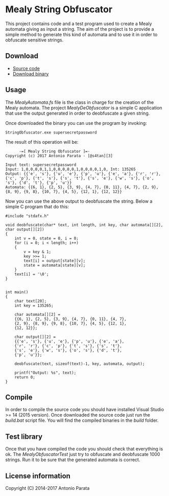 # Mealy String Obfuscator
This project contains code and a test program used to create a Mealy automata giving as input a string. 
The aim of the project is to provide a simple method to generate this kind of automata and to use it in order to obfuscate sensitive strings.

## Download
 - [Source code][1]
 - [Download binary][2]
 
## Usage
The _MealyAutomata.fs_ file is the class in charge for the creation of the Mealy automata. The project _MealyDeObfuscator_ is 
a simple C application that use the output generated in order to deobfuscate a given string.

Once downloaded the binary you can use the program by invoking:

	StringObfuscator.exe supersecretpassword
	
The result of this operation will be:

	
	      -=[ Mealy String Obfuscator ]=-
	Copyright (c) 2017 Antonio Parata - [@s4tan][3]
	
	Input text: supersecretpassword
	Input: 1,0,0,0,0,1,1,0,0,0,0,0,1,0,0,0,0,1,0, Int: 135265
	Output: {{'e', 's'}, {'u', 'e'}, {'p', 'u'}, {'e', 'a'}, {'r', 'r'}, {'c', 'p'}, {'t', 's'}, {'s', 't'}, {'s', 'e'}, {'w', 's'}, {'o', 's'}, {'d', 't'}, {'p', 'u'}}
	Automata: {{6, 1}, {2, 5}, {3, 9}, {4, 7}, {0, 11}, {4, 7}, {2, 9}, {8, 9}, {9, 8}, {10, 7}, {4, 5}, {12, 1}, {12, 12}}
	
Now you can use the above output to deobfuscate the string. Below a simple C program that do this:

	#include "stdafx.h"
	
	void deobfuscate(char* text, int length, int key, char automata[][2], char output[][2])
	{
		int v = 0, state = 0, i = 0;
		for (i = 0; i < length; i++)
		{
			v = key & 1;
			key >>= 1;
			text[i] = output[state][v];
			state = automata[state][v];
		}
		text[i] = '\0';
	}
	
	
	int main()
	{
		char text[20];
		int key = 135265;
	
		char automata[][2] =
		{{6, 1}, {2, 5}, {3, 9}, {4, 7}, {0, 11}, {4, 7}, 
		{2, 9}, {8, 9}, {9, 8}, {10, 7}, {4, 5}, {12, 1}, 
		{12, 12}};
	
		char output[][2] =
		{{'e', 's'}, {'u', 'e'}, {'p', 'u'}, {'e', 'a'}, 
		{'r', 'r'}, {'c', 'p'}, {'t', 's'}, {'s', 't'}, 
		{'s', 'e'}, {'w', 's'}, {'o', 's'}, {'d', 't'}, 
		{'p', 'u'}};
	
		deobfuscate(text, sizeof(text)-1, key, automata, output);
	
		printf("Output: %s", text);
		return 0;
	}
	
## Compile
In order to compile the source code you should have installed Visual Studio >= 14 (2015 version). Once downloaded the source code just run the _build.bat_ script file.
You will find the compiled binaries in the _build_ folder.

## Test library
Once that you have compiled the code you should check that everything is ok. The _MealyObfuscatorTest_ just try to obfuscate and deobfuscate 1000 strings. Run it to be sure that 
the generated automata is correct.

## License information
Copyright (C) 2014-2017 Antonio Parata

  [1]: https://github.com/enkomio/MealyObfuscator/tree/master/Src
  [2]: https://github.com/enkomio/MealyObfuscator/releases/latest
  [3]: https://twitter.com/s4tan